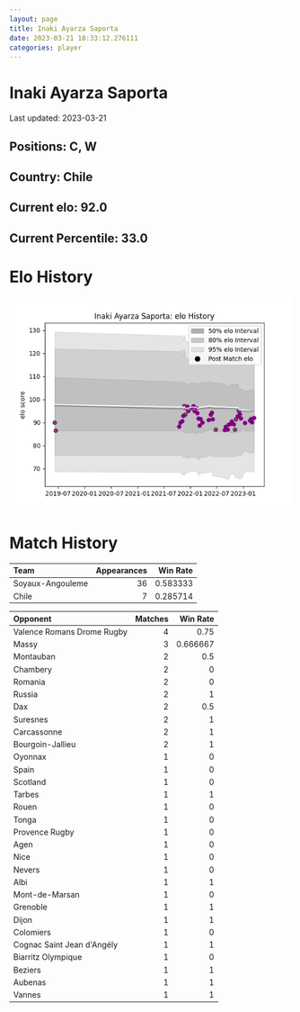 ```yaml
---  
layout: page  
title: Inaki Ayarza Saporta  
date: 2023-03-21 18:33:12.276111  
categories: player  
---
```

# Inaki Ayarza Saporta


Last updated: 2023-03-21
## Positions: C, W

## Country: Chile

## Current elo: 92.0

## Current Percentile: 33.0

# Elo History


![elo history](history_InakiAyarzaSaporta.png)
# Match History


| Team             |   Appearances |   Win Rate |
|:-----------------|--------------:|-----------:|
| Soyaux-Angouleme |            36 |   0.583333 |
| Chile            |             7 |   0.285714 |

| Opponent                   |   Matches |   Win Rate |
|:---------------------------|----------:|-----------:|
| Valence Romans Drome Rugby |         4 |   0.75     |
| Massy                      |         3 |   0.666667 |
| Montauban                  |         2 |   0.5      |
| Chambery                   |         2 |   0        |
| Romania                    |         2 |   0        |
| Russia                     |         2 |   1        |
| Dax                        |         2 |   0.5      |
| Suresnes                   |         2 |   1        |
| Carcassonne                |         2 |   1        |
| Bourgoin-Jallieu           |         2 |   1        |
| Oyonnax                    |         1 |   0        |
| Spain                      |         1 |   0        |
| Scotland                   |         1 |   0        |
| Tarbes                     |         1 |   1        |
| Rouen                      |         1 |   0        |
| Tonga                      |         1 |   0        |
| Provence Rugby             |         1 |   0        |
| Agen                       |         1 |   0        |
| Nice                       |         1 |   0        |
| Nevers                     |         1 |   0        |
| Albi                       |         1 |   1        |
| Mont-de-Marsan             |         1 |   0        |
| Grenoble                   |         1 |   1        |
| Dijon                      |         1 |   1        |
| Colomiers                  |         1 |   0        |
| Cognac Saint Jean d'Angély |         1 |   1        |
| Biarritz Olympique         |         1 |   0        |
| Beziers                    |         1 |   1        |
| Aubenas                    |         1 |   1        |
| Vannes                     |         1 |   1        |